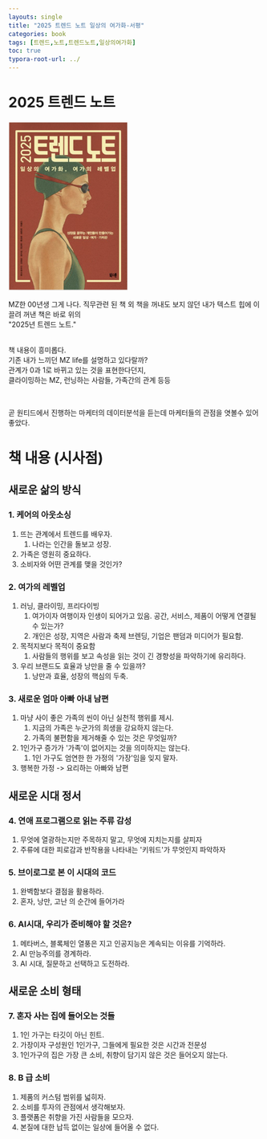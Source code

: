 ```yaml
---
layouts: single
title: "2025 트렌드 노트 일상의 여가화-서평"
categories: book
tags: [트렌드,노트,트렌드노트,일상의여가화]
toc: true
typora-root-url: ../
---
```


# 2025 트렌드 노트



<img src="/images/2025-02-01-book-2025-trend-note/book.png" alt="image-20250201145514391" style="zoom:33%;" /> 









<br> 

MZ한 00년생 그게 나다. 
직무관련 된 책 외 책을 꺼내도 보지 않던 내가 텍스트 힙에 이끌려 꺼낸 책은 바로 위의   
"2025년 트렌드 노트."   
<br>

책 내용이 흥미롭다.   
기존 내가 느끼던 MZ life를 설명하고 있다랄까?   
관계가 0과 1로 바뀌고 있는 것을 표현한다던지,   
클라이밍하는 MZ, 런닝하는 사람들, 가족간의 관계 등등   

<br> 

곧  원티드에서 진행하는 마케터의 데이터분석을 듣는데 마케터들의 관점을 엿볼수 있어 좋았다.  





# 책 내용 (시사점)

## 새로운 삶의 방식 

### 1. 케어의 아웃소싱

1. 뜨는 관계에서 트렌드를 배우자. 
   1. 나라는 인간을 돌보고 성장.
2. 가족은 영원히 중요하다. 
3. 소비자와 어떤 관계를 맺을 것인가? 





### 2. 여가의 레벨업 

1. 러닝, 클라이밍, 프리다이빙
   1. 여가이자 여행이자 인생이 되어가고 있음. 공간, 서비스, 제품이 어떻게 연결될 수 있는가? 
   2. 개인은 성장, 지역은 사람과 축제 브렌딩, 기업은 팬덤과 미디어가 필요함. 
2. 목적지보다 목적이 중요함
   1. 사람들의 행위를 보고 속성을 읽는 것이 긴 경향성을 파악하기에 유리하다. 
3. 우리 브랜드도 효율과 낭만을 줄 수 있을까?
   1. 낭만과 효율, 성장의 핵심의 두축. 





### 3. 새로운 엄마 아빠 아내 남편 

1. 마냥 사이 좋은 가족의 씬이 아닌 실천적 행위를 제시.
   1. 지금의 가족은 누군가의 희생을 강요하지 않는다. 
   2. 가족의 불편함을 제거해줄 수 있는 것은 무엇일까? 
2. 1인가구 증가가 '가족'이 없어지는 것을 의미하지는 않는다. 
   1. 1인 가구도 엄연한 한 가정의 '가장'임을 잊지 말자.
3. 행복한 가정 -> 요리하는 아빠와 남편 





## 새로운 시대 정서 

### 4. 연애 프로그램으로 읽는 주류 감성 

1. 무엇에 열광하는지만 주목하지 말고, 무엇에 지치는지를 살피자 
2. 주류에 대한 피로감과 반작용을 나타내는 '키워드'가 무엇인지 파악하자 





### 5. 브이로그로 본 이 시대의 코드 

1. 완벽함보다 결점을 활용하라. 
2. 혼자, 낭만, 고난 의 순간에 들어가라 





### 6. AI시대, 우리가 준비해야 할 것은? 

1. 메타버스, 블록체인 열풍은 지고 인공지능은 계속되는 이유를 기억하라. 
2. AI 만능주의를 경계하라. 
3. AI 시대, 질문하고 선택하고 도전하라. 





## 새로운 소비 형태 

### 7. 혼자 사는 집에 들어오는 것들 

1. 1인 가구는 타깃이 아닌 힌트. 
2. 가장이자 구성원인 1인가구, 그들에게 필요한 것은 시간과 전문성 
3. 1인가구의 집은 가장 큰 소비, 취향이 담기지 않은 것은 들어오지 않는다. 





### 8. B 급 소비 

1. 제품의 커스텀 범위를 넓히자.
2. 소비를 투자의 관점에서 생각해보자. 
3. 플랫폼은 취향을 가진 사람들을 모으자.
4.  본질에 대한 납득 없이는 일상에 들어올 수 없다. 







